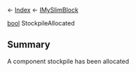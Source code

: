 ← [Index](Api-Index) ← [IMySlimBlock](VRage.Game.ModAPI.Ingame.IMySlimBlock)

[bool](System.Boolean) StockpileAllocated

## Summary

A component stockpile has been allocated

